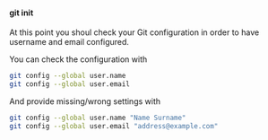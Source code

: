 #### git init

At this point you shoul check your Git configuration in order to have username
and email configured.

You can check the configuration with

```sh
git config --global user.name
git config --global user.email
```

And provide missing/wrong settings with

```sh
git config --global user.name "Name Surname"
git config --global user.email "address@example.com"
```


<aside class="notes">
</aside>
